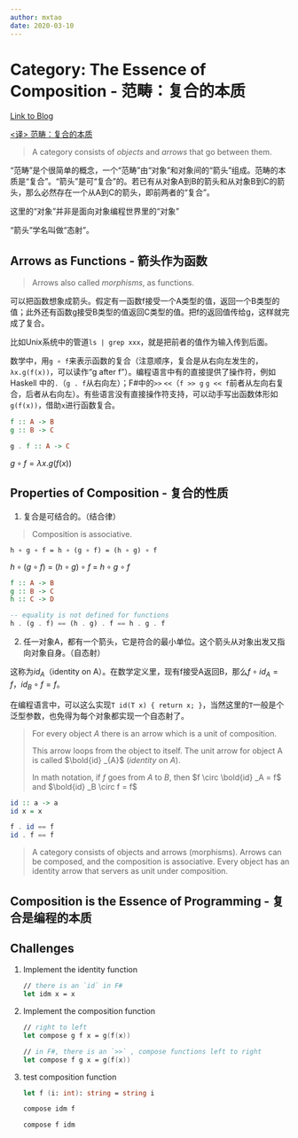 ```yaml
---
author: mxtao
date: 2020-03-10
---
```


# Category: The Essence of Composition - 范畴：复合的本质

[Link to Blog](https://bartoszmilewski.com/2014/11/04/category-the-essence-of-composition/)

[<译> 范畴：复合的本质](https://segmentfault.com/a/1190000003883257)

> A category consists of *objects* and *arrows* that go between them.

“范畴”是个很简单的概念，一个“范畴”由“对象”和对象间的“箭头”组成。范畴的本质是“复合”。“箭头”是可“复合”的。若已有从对象A到B的箭头和从对象B到C的箭头，那么必然存在一个从A到C的箭头，即前两者的“复合”。

这里的“对象”并非是面向对象编程世界里的“对象”

“箭头”学名叫做“态射”。

## Arrows as Functions - 箭头作为函数

> Arrows also called *morphisms*, as functions. 

可以把函数想象成箭头。假定有一函数f接受一个A类型的值，返回一个B类型的值；此外还有函数g接受B类型的值返回C类型的值。把f的返回值传给g，这样就完成了复合。

比如Unix系统中的管道`ls | grep xxx`，就是把前者的值作为输入传到后面。

数学中，用`g ∘ f`来表示函数的复合（注意顺序，复合是从右向左发生的，`λx.g(f(x))`，可以读作“g after f”）。编程语言中有的直接提供了操作符，例如Haskell 中的`.`（`g . f`从右向左）；F#中的`>>` `<<`（`f >> g` `g << f`前者从左向右复合，后者从右向左）。有些语言没有直接操作符支持，可以动手写出函数体形如`g(f(x))`，借助`x`进行函数复合。

```haskell
f :: A -> B
g :: B -> C

g . f :: A -> C
```

$g \circ f = \lambda x.g \lparen f \lparen x \rparen \rparen$

## Properties of Composition - 复合的性质

1. 复合是可结合的。（结合律）

> Composition is associative.

```
h ∘ g ∘ f = h ∘ (g ∘ f) = (h ∘ g) ∘ f
```

 $h \circ \lparen g \circ f \rparen$ = $\lparen h \circ g \rparen \circ f$ = $h \circ g \circ f$

 ```haskell
 f :: A -> B
 g :: B -> C
 h :: C -> D

 -- equality is not defined for functions
 h . (g . f) == (h . g) . f == h . g . f
 ```

2. 任一对象A，都有一个箭头，它是符合的最小单位。这个箭头从对象出发又指向对象自身。（自态射）

这称为$id_A$（identity on A）。在数学定义里，现有f接受A返回B，那么$f \circ id_A = f$，$id_B \circ f = f$。

在编程语言中，可以这么实现`T id(T x) { return x; }`，当然这里的`T`一般是个泛型参数，也免得为每个对象都实现一个自态射了。

> For every object *A* there is an arrow which is a unit of composition.
> 
> This arrow loops from the object to itself. The unit arrow for object A is called $\bold{id} _{A}$ (*identity* on $A$).
> 
> In math notation, if $f$ goes from $A$ to $B$, then $f \circ \bold{id} _A = f$ and $\bold{id} _B \circ f = f$

 ```haskell
 id :: a -> a
 id x = x

 f . id == f
 id . f == f
 ```

> A category consists of objects and arrows (morphisms). Arrows can be composed, and the composition is associative. Every object has an identity arrow that servers as unit under composition.

## Composition is the Essence of Programming - 复合是编程的本质

## Challenges

1. Implement the identity function

    ```fsharp
    // there is an `id` in F#
    let idm x = x
    ```

2. Implement the composition function
    
    ```fsharp
    // right to left
    let compose g f x = g(f(x))

    // in F#, there is an `>>` , compose functions left to right
    let compose f g x = g(f(x))
    ```

3. test composition function

    ```fsharp
    let f (i: int): string = string i

    compose idm f

    compose f idm
    ```

